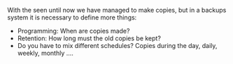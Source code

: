 With the seen until now we have managed to make copies, but in a backups system it is necessary to define more things:

* Programming: When are copies made?
* Retention: How long must the old copies be kept?
* Do you have to mix different schedules? Copies during the day, daily, weekly, monthly ....



